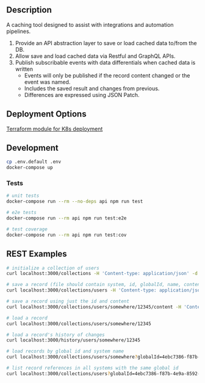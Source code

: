 ## Description

A caching tool designed to assist with integrations and automation pipelines.

1. Provide an API abstraction layer to save or load cached data to/from the DB.
2. Allow save and load cached data via Restful and GraphQL APIs.
3. Publish subscribable events with data differentials when cached data is written
    * Events will only be published if the record content changed or the event was named.
    * Includes the saved result and changes from previous.
    * Differences are expressed using JSON Patch.


## Deployment Options

[Terraform module for K8s deployment](https://github.com/augustine-institute/triteia/tree/main/tf/k8s)


## Development

```bash
cp .env.default .env
docker-compose up
```

### Tests

```bash
# unit tests
docker-compose run --rm --no-deps api npm run test

# e2e tests
docker-compose run --rm api npm run test:e2e

# test coverage
docker-compose run --rm api npm run test:cov
```


## REST Examples

```bash
# initialize a collection of users
curl localhost:3000/collections -H 'Content-type: application/json' -d '{"id":"users"}'

# save a record (file should contain system, id, globalId, name, content)
curl localhost:3000/collections/users -H 'Content-type: application/json' -d @jsonFile

# save a record using just the id and content
curl localhost:3000/collections/users/somewhere/12345/content -H 'Content-type: application/json' -X PUT -d '{"prop":"test"}'

# load a record
curl localhost:3000/collections/users/somewhere/12345

# load a record's history of changes
curl localhost:3000/history/users/somewhere/12345

# load records by global id and system name
curl localhost:3000/collections/users/somewhere?globalId=4ebc7386-f87b-4e9a-8592-f7b40977d119

# list record references in all systems with the same global id
curl localhost:3000/collections/users?globalId=4ebc7386-f87b-4e9a-8592-f7b40977d119
```
